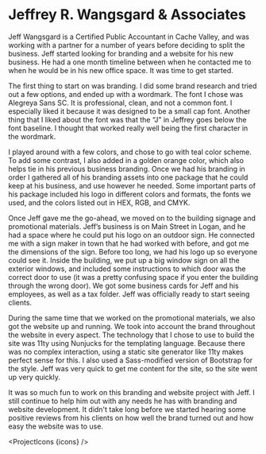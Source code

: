 <script lang="ts">
  import SEO from "$components/SEO.svelte"
  import ProjectIcons from "$components/ProjectIcons.svelte"
  let icons = [
    "Eleventy",
    "Nunjucks",
    "Bootstrap-4",
    "Sass",
    "Firebase",
    "GitHub",
    "Adobe-Illustrator",
    "Adobe-Photoshop",
  ]
</script>

<SEO title="Jeffrey R. Wangsgard & Associates" hideHeader  />

# Jeffrey R. Wangsgard & Associates

Jeff Wangsgard is a Certified Public Accountant in Cache Valley, and was working with a partner for a number of years before deciding to split the business. Jeff started looking for branding and a website for his new business. He had a one month timeline between when he contacted me to when he would be in his new office space. It was time to get started.

The first thing to start on was branding. I did some brand research and tried out a few options, and ended up with a wordmark. The font I chose was Alegreya Sans SC. It is professional, clean, and not a common font. I especially liked it because it was designed to be a small cap font. Another thing that I liked about the font was that the “J” in Jeffrey goes below the font baseline. I thought that worked really well being the first character in the wordmark.

<!-- wordmark for Jeffrey R. Wangsgard and Associates -->

I played around with a few colors, and chose to go with teal color scheme. To add some contrast, I also added in a golden orange color, which also helps tie in his previous business branding. Once we had his branding in order I gathered all of his branding assets into one package that he could keep at his business, and use however he needed. Some important parts of his package included his logo in different colors and formats, the fonts we used, and the colors listed out in HEX, RGB, and CMYK.

<!-- color palette -->

Once Jeff gave me the go-ahead, we moved on to the building signage and promotional materials. Jeff’s business is on Main Street in Logan, and he had a space where he could put his logo on an outdoor sign. He connected me with a sign maker in town that he had worked with before, and got me the dimensions of the sign. Before too long, we had his logo up so everyone could see it. Inside the building, we put up a big window sign on all the exterior windows, and included some instructions to which door was the correct door to use (it was a pretty confusing space if you enter the building through the wrong door). We got some business cards for Jeff and his employees, as well as a tax folder. Jeff was officially ready to start seeing clients.

<!-- Front entrance sign -->

During the same time that we worked on the promotional materials, we also got the website up and running. We took into account the brand throughout the website in every aspect. The technology that I chose to use to build the site was 11ty using Nunjucks for the templating language. Because there was no complex interaction, using a static site generator like 11ty makes perfect sense for this. I also used a Sass-modified version of Bootstrap for the style. Jeff was very quick to get me content for the site, so the site went up very quickly.

<!-- website screenshot -->

It was so much fun to work on this branding and website project with Jeff. I still continue to help him out with any needs he has with branding and website development. It didn't take long before we started hearing some positive reviews from his clients on how well the brand turned out and how easy the website was to use.

<ProjectIcons {icons} />